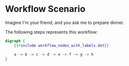 # Workflow Scenario

Imagine I'm your friend, and you ask me to prepare dinner.

The following steps represents this workflow:

```dot process Takeaway Sequential Process
digraph {
    {{#include workflow_nodes_with_labels.dot}}

    a -> b -> c -> d -> e -> f -> g -> h
}
```
